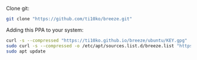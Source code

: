 Clone git: 
```bash
git clone "https://github.com/ti10ko/breeze.git"
```
Adding this PPA to your system:
```bash
curl -s --compressed "https://ti10ko.github.io/breeze/ubuntu/KEY.gpg" | sudo apt-key add -
sudo curl -s --compressed -o /etc/apt/sources.list.d/breeze.list "https://ti10ko.github.io/breeze/breeze.list"
sudo apt update
```
